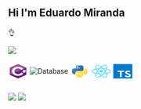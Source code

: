 ## Hi I'm Eduardo Miranda

:ok_hand:

<div align="lefth">
  <img height="180em" src="https://github-readme-stats.vercel.app/api/top-langs/?username=hxEdoMiranda&layout=compact&langs_count=10&theme=dark"/>
</div>
  
  
<div style="display: inline_block"><br>
 <img align="center" alt="Edo-Csharp" height="30" width="40" src="https://raw.githubusercontent.com/devicons/devicon/master/icons/csharp/csharp-original.svg" />
<img align="center" alt="Database" height="30" width="40" src="https://cdn.jsdelivr.net/gh/devicons/devicon@latest/icons/azuresqldatabase/azuresqldatabase-original.svg" />
<img align="center" alt="Edo-Python" height="30" width="40" src="https://raw.githubusercontent.com/devicons/devicon/master/icons/python/python-original.svg" />
<img align="center" alt="Edo-React" height="30" width="40" src="https://raw.githubusercontent.com/devicons/devicon/master/icons/react/react-original.svg" />
<img align="center" alt="Edo-TypeScript" height="30" width="40" src="https://raw.githubusercontent.com/devicons/devicon/master/icons/typescript/typescript-original.svg" />


</div>
  
  ##
 
<div> 
  <a href="https://www.instagram.com/edomiranda_/?hl=en" target="_blank"><img src="https://img.shields.io/badge/-Instagram-%23E4405F?style=for-the-badge&logo=instagram&logoColor=white" target="_blank"></a>
  <a href="https://www.linkedin.com/in/eduardo-antonio-miranda-quezada/" target="_blank" rel="noopener noreferrer"><img src="https://img.shields.io/badge/-LinkedIn-%230077B5?style=for-the-badge&logo=linkedin&logoColor=white" target="_blank"></a> 
 
  <!--![Snake animation](https://github.com/name/name/blob/output/github-contribution-grid-snake.svg)-->
 
</div>
